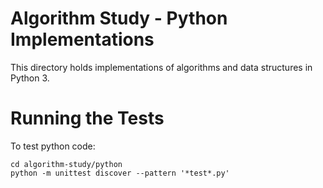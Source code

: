 Algorithm Study - Python Implementations
========================================

This directory holds implementations of algorithms and data structures
in Python 3.

Running the Tests
=================

To test python code:

    cd algorithm-study/python
    python -m unittest discover --pattern '*test*.py'

